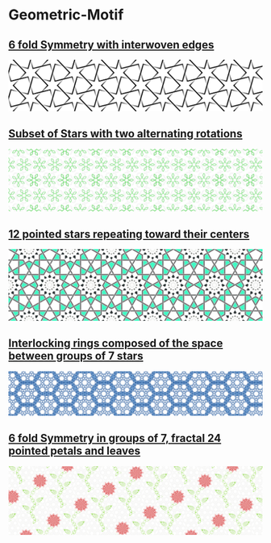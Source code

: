 # Geometric-Motif

## [6 fold Symmetry with interwoven edges](https://jazzyjackson.github.io/Geometric-Motif/starcover.html)
![](starcover.png)

## [Subset of Stars with two alternating rotations](https://jazzyjackson.github.io/Geometric-Motif/snowflakes.html)
![](snowflake.png)

## [12 pointed stars repeating toward their centers](https://jazzyjackson.github.io/Geometric-Motif/stones.html)
![](stones.png)

## [Interlocking rings composed of the space between groups of 7 stars](https://jazzyjackson.github.io/Geometric-Motif/starring.html)
![](starring.png)

## [6 fold Symmetry in groups of 7, fractal 24 pointed petals and leaves](https://jazzyjackson.github.io/Geometric-Motif/roses.html)
![](roses.png)
